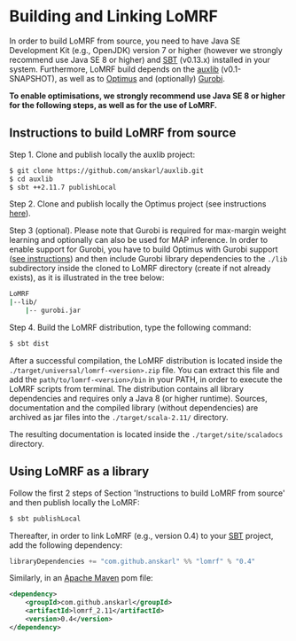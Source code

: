 # Building and Linking LoMRF

In order to build LoMRF from source, you need to have Java SE Development Kit (e.g., OpenJDK) version 7 or higher 
(however we strongly recommend use Java SE 8 or higher) and [SBT](http://www.scala-sbt.org/) (v0.13.x) installed in 
your system. Furthermore, LoMRF build depends on the [auxlib](https://github.com/anskarl/auxlib) (v0.1-SNAPSHOT), 
as well as to [Optimus](https://github.com/vagm/Optimus) and (optionally) [Gurobi](http://www.gurobi.com/). 

**To enable  optimisations, we strongly recommend use Java SE 8 or higher for the following steps, as well as for the 
use of LoMRF.**

## Instructions to build LoMRF from source

Step 1. Clone and publish locally the auxlib project:

```bash
$ git clone https://github.com/anskarl/auxlib.git
$ cd auxlib
$ sbt ++2.11.7 publishLocal
```

Step 2. Clone and publish locally the Optimus project (see instructions [here](https://github.com/vagm/Optimus)).

Step 3 (optional). Please note that Gurobi is required for max-margin weight learning and optionally can also be used for MAP inference. In order to enable support for Gurobi, you have to build Optimus with Gurobi support ([see instructions](https://github.com/vagm/Optimus)) and then include Gurobi library dependencies to the `./lib` subdirectory inside the cloned to LoMRF directory (create if not already exists), as it is illustrated in the tree below:

```bash
LoMRF
|--lib/
    |-- gurobi.jar
```

Step 4. Build the LoMRF distribution, type the following command:

```bash
$ sbt dist
```

After a successful compilation, the LoMRF distribution is located inside the `./target/universal/lomrf-<version>.zip` file. You can extract this file and add the `path/to/lomrf-<version>/bin` in your PATH, in order to execute the LoMRF scripts from terminal. The distribution contains all library dependencies and requires only a Java 8 (or higher runtime). Sources, documentation and the compiled library (without dependencies) are archived as jar files into the `./target/scala-2.11/` directory.

The resulting documentation is located inside the `./target/site/scaladocs` directory.


## Using LoMRF as a library

Follow the first 2 steps of Section 'Instructions to build LoMRF from source' and then publish locally the LoMRF:

```bash
$ sbt publishLocal
```

Thereafter, in order to link LoMRF (e.g., version 0.4) to your [SBT](http://www.scala-sbt.org/) project, add the 
following dependency:

```scala
libraryDependencies += "com.github.anskarl" %% "lomrf" % "0.4"
```

Similarly, in an [Apache Maven](https://maven.apache.org/) pom file:

```xml
<dependency>
    <groupId>com.github.anskarl</groupId>
    <artifactId>lomrf_2.11</artifactId>
    <version>0.4</version>
</dependency>
```